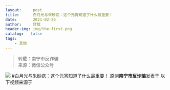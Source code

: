 ```yaml
---
layout:     post
title:      白月光与朱砂痣：这个元宵知道了什么最重要！
date:       2021-02-26
author:     转载
header-img: img/the-first.png
catalog:   false
tags:
    - 其他
---
```


<blockquote><p>转载：南宁市反诈骗<br>
来源：微信公众号</p></blockquote>

![]({{site.baseurl}}/postimg/m6vdLvvo6W4uEopjxaYQ5LM8JQ4AoCeTdgYF1gx36kvMxWohY652GNib6vSLjGYTafL4kGu8S0jWicrBaM3AibQUQ.jpeg)
#白月光与朱砂痣：这个元宵知道了什么最重要！
原创**南宁市反诈骗**发表于
以下视频来源于
